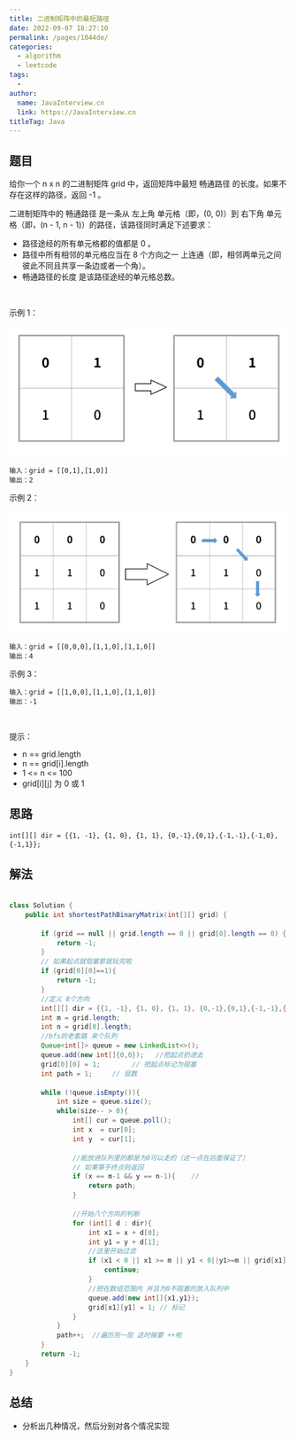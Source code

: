 ```yaml
---
title: 二进制矩阵中的最短路径
date: 2022-09-07 18:27:10
permalink: /pages/1044de/
categories:
  - algorithm
  - leetcode
tags:
  - 
author: 
  name: JavaInterview.cn
  link: https://JavaInterview.cn
titleTag: Java
---
```


## 题目

给你一个 n x n 的二进制矩阵 grid 中，返回矩阵中最短 畅通路径 的长度。如果不存在这样的路径，返回 -1 。

二进制矩阵中的 畅通路径 是一条从 左上角 单元格（即，(0, 0)）到 右下角 单元格（即，(n - 1, n - 1)）的路径，该路径同时满足下述要求：

- 路径途经的所有单元格都的值都是 0 。
- 路径中所有相邻的单元格应当在 8 个方向之一 上连通（即，相邻两单元之间彼此不同且共享一条边或者一个角）。
- 畅通路径的长度 是该路径途经的单元格总数。

 

示例 1：

![](../../../media/pictures/leetcode/example1_1.png)

    输入：grid = [[0,1],[1,0]]
    输出：2
示例 2：

![](../../../media/pictures/leetcode/example2_1.png)

    输入：grid = [[0,0,0],[1,1,0],[1,1,0]]
    输出：4
示例 3：

    输入：grid = [[1,0,0],[1,1,0],[1,1,0]]
    输出：-1
 

提示：

- n == grid.length
- n == grid[i].length
- 1 <= n <= 100
- grid[i][j] 为 0 或 1



## 思路

    int[][] dir = {{1, -1}, {1, 0}, {1, 1}, {0,-1},{0,1},{-1,-1},{-1,0},{-1,1}};

## 解法
```java

class Solution {
    public int shortestPathBinaryMatrix(int[][] grid) {

        if (grid == null || grid.length == 0 || grid[0].length == 0) {
            return -1;
        }
        // 如果起点就阻塞那就玩完啦
        if (grid[0][0]==1){
            return -1;
        }
        //定义 8个方向
        int[][] dir = {{1, -1}, {1, 0}, {1, 1}, {0,-1},{0,1},{-1,-1},{-1,0},{-1,1}};
        int m = grid.length;
        int n = grid[0].length;
        //bfs的老套路 来个队列
        Queue<int[]> queue = new LinkedList<>();
        queue.add(new int[]{0,0});   //把起点扔进去
        grid[0][0] = 1;        // 把起点标记为阻塞
        int path = 1;     // 层数
        
        while (!queue.isEmpty()){
            int size = queue.size();
            while(size-- > 0){
                int[] cur = queue.poll();
                int x  = cur[0];
                int y  = cur[1];
                
                //能放进队列里的都是为0可以走的（这一点在后面保证了）
                // 如果等于终点则返回
                if (x == m-1 && y == n-1){    //
                    return path;
                }
                
                //开始八个方向的判断
                for (int[] d : dir){
                    int x1 = x + d[0];
                    int y1 = y + d[1];
                    //这里开始过滤
                    if (x1 < 0 || x1 >= m || y1 < 0||y1>=m || grid[x1][y1]==1){
                        continue;
                    }
                    //把在数组范围内 并且为0不阻塞的放入队列中
                    queue.add(new int[]{x1,y1});
                    grid[x1][y1] = 1; // 标记
                }
            }
            path++;  //遍历完一层 这时候要 ++啦
        }
        return -1;
    }
}
```

## 总结

- 分析出几种情况，然后分别对各个情况实现 
